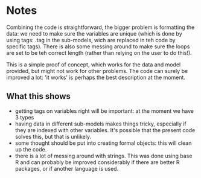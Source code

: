 # Notes

Combining the code is straightforward, the bigger problem is formatting the data: we need to make sure the variables are unique (which is done by using tags: .tag in the sub-models, wich are replaced in teh code by specific tags). There is also some messing around to make sure the loops are set to be teh correct length (rather than relying on the user to do this!).

This is a simple proof of concept, which works for the data and model provided, but might not work for other problems. The code can surely be improved a lot: 'it works' is perhaps the best description at the moment.

## What this shows

- getting tags on variables right will be important: at the moment we have 3 types
- having data in different sub-models makes things tricky, especially if they are indexed with other variables. It's possible that the present code solves this, but that is unlikely.
- some thought should be put into creating formal objects: this will clean up the code.
- there is a lot of messing around with strings. This was done using base R and can probably be improved considerably if there are better R packages, or if another language is used.
